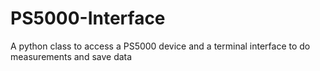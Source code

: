 # PS5000-Interface
A python class to access a PS5000 device and a terminal interface to do measurements and save data
